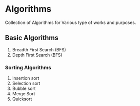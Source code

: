 # Algorithms
Collection of Algorithms for Various type of works and purposes.

## Basic Algorithms
1. Breadth First Search (BFS)
2. Depth First Search (BFS)

### Sorting Algorithms
1. Insertion sort
2. Selection sort
3. Bubble sort
4. Merge Sort
5. Quicksort